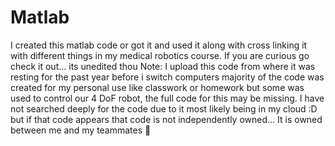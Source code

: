 # Matlab
I created this matlab code or got it and used it along with cross linking it with different things in my medical robotics course. If you are curious go check it out... its unedited thou
Note: I upload this code from where it was resting for the past year before i switch computers majority of the code was created for my personal use like classwork or homework but some was used to control our 4 DoF robot, the full code for this may be missing. I have not searched deeply for the code due to it most likely being in my cloud :D but if that code appears that code is not independently owned... It is owned between me and my teammates 🥇
